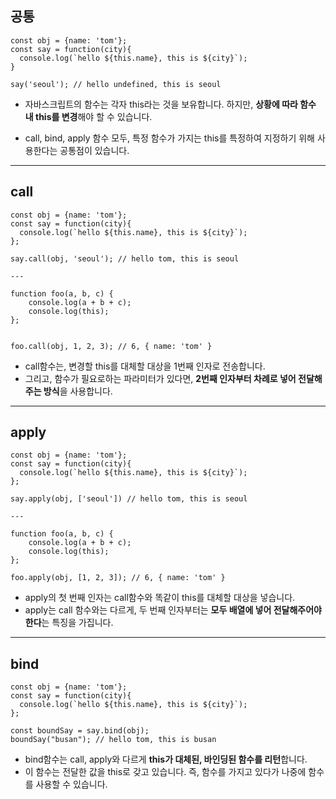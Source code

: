 
## 공통

```
const obj = {name: 'tom'};
const say = function(city){
  console.log(`hello ${this.name}, this is ${city}`);
}

say('seoul'); // hello undefined, this is seoul
```

- 자바스크립트의 함수는 각자 this라는 것을 보유합니다. 하지만, **상황에 따라 함수 내 this를 변경**해야 할 수 있습니다.

- call, bind, apply 함수 모두, 특정 함수가 가지는 this를 특정하여 지정하기 위해 사용한다는 공통점이 있습니다.

---

## call

```
const obj = {name: 'tom'};
const say = function(city){
  console.log(`hello ${this.name}, this is ${city}`);
};

say.call(obj, 'seoul'); // hello tom, this is seoul

---

function foo(a, b, c) {
    console.log(a + b + c);
    console.log(this);
};


foo.call(obj, 1, 2, 3); // 6, { name: 'tom' }
```

- call함수는, 변경할 this를 대체할 대상을 1번째 인자로 전송합니다.
- 그리고, 함수가 필요로하는 파라미터가 있다면, **2번째 인자부터 차례로 넣어 전달해주는 방식**을 사용합니다.

---

## apply

```
const obj = {name: 'tom'};
const say = function(city){
  console.log(`hello ${this.name}, this is ${city}`);
};

say.apply(obj, ['seoul']) // hello tom, this is seoul

---

function foo(a, b, c) {
    console.log(a + b + c);
    console.log(this);
};
  
foo.apply(obj, [1, 2, 3]); // 6, { name: 'tom' }
```

- apply의 첫 번째 인자는 call함수와 똑같이 this를 대체할 대상을 넣습니다. 
- apply는 call 함수와는 다르게, 두 번째 인자부터는 **모두 배열에 넣어 전달해주어야 한다**는 특징을 가집니다.

---

## bind

```
const obj = {name: 'tom'};
const say = function(city){
  console.log(`hello ${this.name}, this is ${city}`);
};

const boundSay = say.bind(obj);
boundSay("busan"); // hello tom, this is busan
```

- bind함수는 call, apply와 다르게 **this가 대체된, 바인딩된 함수를 리턴**합니다.
- 이 함수는 전달한 값을 this로 갖고 있습니다. 즉, 함수를 가지고 있다가 나중에 함수를 사용할 수 있습니다.